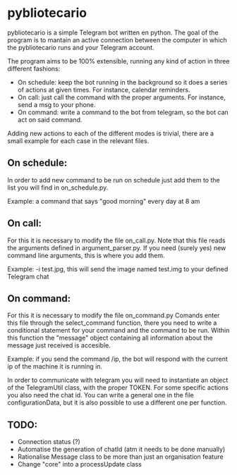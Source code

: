 # pybliotecario

pybliotecario is a simple Telegram bot written en python.
The goal of the program is to mantain an active connection between the computer in which the pybliotecario runs
and your Telegram account.

The program aims to be 100% extensible, running any kind of action in three different fashions:

- On schedule: keep the bot running in the background so it does a series of actions at given times. For instance, calendar reminders.
- On call: just call the command with the proper arguments. For instance, send a msg to your phone.
- On command: write a command to the bot from telegram, so the bot can act on said command.

Adding new actions to each of the different modes is trivial, there are a small example for each case in the relevant files.

## On schedule:

In order to add new command to be run on schedule just add them to the list you will find in on_schedule.py.

Example: a command that says "good morning" every day at 8 am

## On call:

For this it is necessary to modify the file on_call.py. Note that this file reads the arguments defined in argument_parser.py. If you need (surely yes) new command line arguments, this is where you add them.

Example: -i test.jpg, this will send the image named test.img to your defined Telegram chat

## On command:

For this it is necessary to modify the file on_command.py
Comands enter this file through the select_command function, there you need to write a conditional statement for your command and the command to be run.
Within this function the "message" object containing all information about the message just received is accesible.

Example: if you send the command /ip, the bot will respond with the current ip of the machine it is running in.


In order to communicate with telegram you will need to instantiate an object of the TelegramUtil class, with the proper TOKEN. For some specific actions you also need the chat id. You can write a general one in the file configurationData, but it is also possible to use a different one per function. 


## TODO:
- Connection status (?)
- Automatise the generation of chatId (atm it needs to be done manually)
- Rationalise Message class to be more than just an organisation feature
- Change "core" into a processUpdate class
